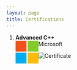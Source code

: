 ```yaml
---
layout: page
title: Certifications
---
```



<!---1. ![Microsoft](/assets/icons/microsoft.png){:height="60" width="60" border-radius="0"} --->
1.	**Advanced C++**<br/>
	<img align="left" width="60" height="60" src="/assets/icons/microsoft.png"> Microsoft
	
	![Certificate](https://courses.edx.org/certificates/5bc13c9ca74f41f0b868bd8c8100c2f8)